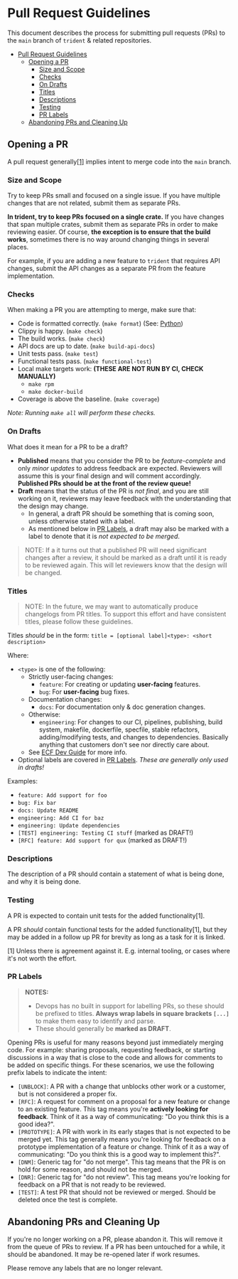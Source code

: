 # Pull Request Guidelines

This document describes the process for submitting pull requests (PRs) to the
`main` branch of `trident` & related repositories.

- [Pull Request Guidelines](#pull-request-guidelines)
  - [Opening a PR](#opening-a-pr)
    - [Size and Scope](#size-and-scope)
    - [Checks](#checks)
    - [On Drafts](#on-drafts)
    - [Titles](#titles)
    - [Descriptions](#descriptions)
    - [Testing](#testing)
    - [PR Labels](#pr-labels)
  - [Abandoning PRs and Cleaning Up](#abandoning-prs-and-cleaning-up)

## Opening a PR

A pull request generally[[1]](#pr-labels) implies intent to merge code into the
`main` branch.

### Size and Scope

Try to keep PRs small and focused on a single issue. If you have multiple changes
that are not related, submit them as separate PRs.

**In trident, try to keep PRs focused on a single crate.** If you have changes that
span multiple crates, submit them as separate PRs in order to make reviewing
easier. Of course, **the exception is to ensure that the build works**, sometimes
there is no way around changing things in several places.

For example, if you are adding a new feature to `trident` that requires API
changes, submit the API changes as a separate PR from the feature
implementation.

### Checks

When making a PR you are attempting to merge, make sure that:

- Code is formatted correctly. (`make format`) (See: [Python](./python.md))
- Clippy is happy. (`make check`)
- The build works. (`make check`)
- API docs are up to date. (`make build-api-docs`)
- Unit tests pass. (`make test`)
- Functional tests pass. (`make functional-test`)
- Local make targets work: **(THESE ARE NOT RUN BY CI, CHECK MANUALLY)**
  - `make rpm`
  - `make docker-build`
- Coverage is above the baseline. (`make coverage`)

*Note: Running `make all` will perform these checks.*

### On Drafts

What does it mean for a PR to be a draft?

- **Published** means that you consider the PR to be *feature-complete* and only
  *minor updates* to address feedback are expected. Reviewers will assume this is
  your final design and will comment accordingly. **Published PRs should be at
  the front of the review queue!**
- **Draft** means that the status of the PR is *not final*, and you
  are still working on it, reviewers may leave feedback with the understanding
  that the design may change.
  - In general, a draft PR should be something that is coming soon, unless otherwise
    stated with a label.
  - As mentioned below in [PR Labels](#pr-labels), a draft may also be marked
    with a label to denote that it is *not expected to be merged*.

> NOTE: If a it turns out that a published PR will need significant changes
> after a review, it should be marked as a draft until it is ready to be
> reviewed again. This will let reviewers know that the design will be changed.

### Titles

> NOTE: In the future, we may want to automatically produce changelogs from PR
> titles. To support this effort and have consistent titles, please follow these
> guidelines.

Titles *should* be in the form: `title = [optional label]<type>: <short description>`

Where:

- `<type>` is one of the following:
  - Strictly user-facing changes:
    - `feature`: For creating or updating **user-facing** features.
    - `bug`: For **user-facing** bug fixes.
  - Documentation changes:
    - `docs`: For documentation only & doc generation changes.
  - Otherwise:
    - `engineering`: For changes to our CI, pipelines, publishing, build system,
      makefile, dockerfile, specfile, stable refactors, adding/modifying tests,
      and changes to dependencies. Basically anything that customers don't see nor
      directly care about.
  - See [ECF Dev
    Guide](https://dev.azure.com/mariner-org/ECF/_git/ecf-docs?version=GBmain&path=/TeamDocs/dev-guide.md&_a=preview)
    for more info.
- Optional labels are covered in [PR Labels](#pr-labels). *These are generally
  only used in drafts!*

Examples:

- `feature: Add support for foo`
- `bug: Fix bar`
- `docs: Update README`
- `engineering: Add CI for baz`
- `engineering: Update dependencies`
- `[TEST] engineering: Testing CI stuff` (marked as DRAFT!)
- `[RFC] feature: Add support for qux` (marked as DRAFT!)

### Descriptions

The description of a PR should contain a statement of what is being done, and
why it is being done.

### Testing

A PR is expected to contain unit tests for the added functionality[1].

A PR *should* contain functional tests for the added functionality[1], but they
may be added in a follow up PR for brevity as long as a task for it is linked.

[1] Unless there is agreement against it. E.g. internal tooling, or cases where
it's not worth the effort.

### PR Labels

> **NOTES:**
>
> - Devops has no built in support for labelling PRs, so these should be
> prefixed to titles. **Always wrap labels in square brackets `[...]`** to make
> them easy to identify and parse.
> - These should generally be **marked as DRAFT**.

Opening PRs is useful for many reasons beyond just immediately merging code. For
example: sharing proposals, requesting feedback, or starting discussions in a
way that is close to the code and allows for comments to be added on specific
things. For these scenarios, we use the following prefix labels to indicate the
intent:

- `[UNBLOCK]`: A PR with a change that unblocks other work or a customer, but is
  not considered a proper fix.
- `[RFC]`: A request for comment on a proposal for a new feature or change to an
  existing feature. This tag means you're **actively looking for feedback**. Think
  of it as a way of communicating: "Do you think this is a good idea?".
- `[PROTOTYPE]`: A PR with work in its early stages that is not expected to be
  merged yet. This tag generally means you're looking for feedback on a
  prototype implementation of a feature or change. Think of it as a way of
  communicating: "Do you think this is a good way to implement this?".
- `[DNM]`: Generic tag for "do not merge". This tag means that the PR is on hold
  for some reason, and should not be merged.
- `[DNR]`: Generic tag for "do not review". This tag means you're looking for
  feedback on a PR that is not ready to be reviewed.
- `[TEST]`: A test PR that should not be reviewed or merged. Should be deleted
  once the test is complete.

## Abandoning PRs and Cleaning Up

If you're no longer working on a PR, please abandon it. This will remove it from
the queue of PRs to review. If a PR has been untouched for a while, it
should be abandoned. It may be re-opened later if work resumes.

Please remove any labels that are no longer relevant.
